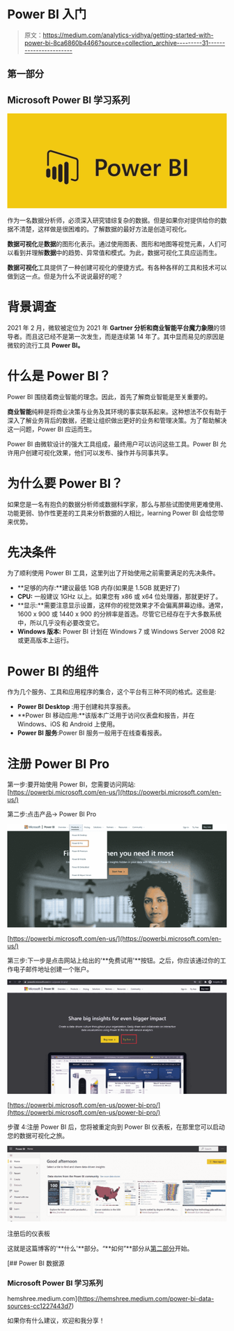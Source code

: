 # Power BI 入门

> 原文：<https://medium.com/analytics-vidhya/getting-started-with-power-bi-8ca6860b4466?source=collection_archive---------31----------------------->

## 第一部分

## Microsoft Power BI 学习系列

![](img/d85f376b6a74e656ecc73a678203964a.png)

作为一名数据分析师，必须深入研究错综复杂的数据。但是如果你对提供给你的数据不清楚，这样做是很困难的。了解数据的最好方法是创造可视化。

**数据可视化**是**数据**的图形化表示。通过使用图表、图形和地图等视觉元素，人们可以看到并理解**数据**中的趋势、异常值和模式。为此，数据可视化工具应运而生。

**数据可视化**工具提供了一种创建可视化的便捷方式。有各种各样的工具和技术可以做到这一点。但是为什么不说说最好的呢？

# 背景调查

2021 年 2 月，微软被定位为 2021 年 **Gartner 分析和商业智能平台魔力象限**的领导者。而且这已经不是第一次发生，而是连续第 14 年了。其中显而易见的原因是微软的流行工具 **Power BI。**

# 什么是 Power BI？

Power BI 围绕着商业智能的理念。因此，首先了解商业智能是至关重要的。

**商业智能**纯粹是将商业决策与业务及其环境的事实联系起来。这种想法不仅有助于深入了解业务背后的数据，还能让组织做出更好的业务和管理决策。为了帮助解决这一问题，Power BI 应运而生。

Power BI 由微软设计的强大工具组成，最终用户可以访问这些工具。Power BI 允许用户创建可视化效果，他们可以发布、操作并与同事共享。

# 为什么要 Power BI？

如果您是一名有抱负的数据分析师或数据科学家，那么与那些试图使用更难使用、功能更弱、协作性更差的工具来分析数据的人相比，learning Power BI 会给您带来优势。

# 先决条件

为了顺利使用 Power BI 工具，这里列出了开始使用之前需要满足的先决条件。

*   **足够的内存:**建议最低 1GB 内存(如果是 1.5GB 就更好了)
*   **CPU:** 一般建议 1GHz 以上。如果您有 x86 或 x64 位处理器，那就更好了。
*   **显示:**需要注意显示设置，这样你的视觉效果才不会偏离屏幕边缘。通常，1600 x 900 或 1440 x 900 的分辨率是首选。尽管它已经存在于大多数系统中，所以几乎没有必要改变它。
*   **Windows 版本:** Power BI 计划在 Windows 7 或 Windows Server 2008 R2 或更高版本上运行。

# Power BI 的组件

作为几个服务、工具和应用程序的集合，这个平台有三种不同的格式。这些是:

*   **Power BI Desktop** :用于创建和共享报表。
*   **Power BI 移动应用:**该版本广泛用于访问仪表盘和报告，并在 Windows、iOS 和 Android 上使用。
*   **Power BI 服务**:Power BI 服务一般用于在线查看报表。

# 注册 Power BI Pro

第一步:要开始使用 Power BI，您需要访问网站:[https://powerbi.microsoft.com/en-us/](https://powerbi.microsoft.com/en-us/)

第二步:点击产品-> Power BI Pro

![](img/0541001189c265154b1f1da28b9773af.png)

[https://powerbi.microsoft.com/en-us/](https://powerbi.microsoft.com/en-us/)

第三步:下一步是点击网站上给出的'**免费试用'**按钮。之后，你应该通过你的工作电子邮件地址创建一个账户。

![](img/29620d1c487ac2f4c8ac4daab6449a48.png)

[https://powerbi.microsoft.com/en-us/power-bi-pro/](https://powerbi.microsoft.com/en-us/power-bi-pro/)

步骤 4:注册 Power BI 后，您将被重定向到 Power BI 仪表板，在那里您可以启动您的数据可视化之旅。

![](img/c62efdb80d82354f29382575d1627742.png)

注册后的仪表板

这就是这篇博客的'**什么'**部分。“**如何”**部分从[第二部分](https://hemshree.medium.com/power-bi-data-sources-cc1227443d7)开始。

[](https://hemshree.medium.com/power-bi-data-sources-cc1227443d7) [## Power BI 数据源

### Microsoft Power BI 学习系列

hemshree.medium.com](https://hemshree.medium.com/power-bi-data-sources-cc1227443d7) 

如果你有什么建议，欢迎和我分享！